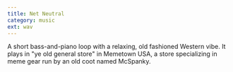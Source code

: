 ```yaml
---
title: Net Neutral
category: music
ext: wav
---
```

A short bass-and-piano loop with a relaxing, old fashioned Western vibe. It plays in "ye old general store" in Memetown USA, a store specializing in meme gear run by an old coot named McSpanky.